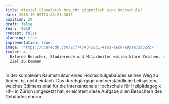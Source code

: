 ```yaml
---
title: Wieviel Signaletik braucht eigentlich eine Hochschule?
date: 2018-10-09T13:48:23.301Z
position: 20
draft: false
Year: '2018'
concept: false
planning: true
implementation: true
image: 'https://ucarecdn.com/27774543-52c1-4a63-aac0-e95aa72932cb/'
teaser: >-
  Externe Besucher, Studierende und Mitarbeiter wollen klare Zeichen, um ans
  Ziel zu kommen
---
```

In der komplexen Raumstruktur eines Hochschulgebäudes seinen Weg zu finden, ist nicht einfach. Das durchgängige und verständliche Leitsystem, welches 3dimensional für die Interkantonale Hochschule für Heilpädagogik HfH in Zürich umgesetzt hat, erleichtert diese Aufgabe allen Besuchern des Gebäudes enorm.
